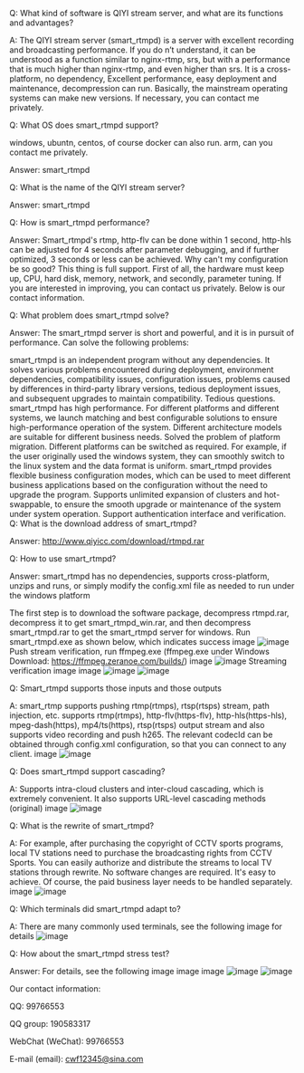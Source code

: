 Q: What kind of software is QIYI stream server, and what are its functions and advantages?

A: The QIYI stream server (smart_rtmpd) ​​is a server with excellent recording and broadcasting performance. If you do n’t understand, it can be understood as a function similar to nginx-rtmp, srs, but with a performance that is much higher than nginx-rtmp, and even higher than srs. It is a cross-platform, no dependency, Excellent performance, easy deployment and maintenance, decompression can run. Basically, the mainstream operating systems can make new versions. If necessary, you can contact me privately.

Q: What OS does smart_rtmpd support?

windows, ubuntn, centos, of course docker can also run. arm, can you contact me privately.

Answer: smart_rtmpd

Q: What is the name of the QIYI stream server?

Answer: smart_rtmpd

Q: How is smart_rtmpd performance?

Answer: Smart_rtmpd's rtmp, http-flv can be done within 1 second, http-hls can be adjusted for 4 seconds after parameter debugging, and if further optimized, 3 seconds or less can be achieved. Why can't my configuration be so good? This thing is full support. First of all, the hardware must keep up, CPU, hard disk, memory, network, and secondly, parameter tuning. If you are interested in improving, you can contact us privately. Below is our contact information.

Q: What problem does smart_rtmpd solve?

Answer: The smart_rtmpd server is short and powerful, and it is in pursuit of performance. Can solve the following problems:

smart_rtmpd is an independent program without any dependencies. It solves various problems encountered during deployment, environment dependencies, compatibility issues, configuration issues, problems caused by differences in third-party library versions, tedious deployment issues, and subsequent upgrades to maintain compatibility. Tedious questions.
smart_rtmpd has high performance. For different platforms and different systems, we launch matching and best configurable solutions to ensure high-performance operation of the system. Different architecture models are suitable for different business needs.
Solved the problem of platform migration. Different platforms can be switched as required. For example, if the user originally used the windows system, they can smoothly switch to the linux system and the data format is uniform.
smart_rtmpd provides flexible business configuration modes, which can be used to meet different business applications based on the configuration without the need to upgrade the program.
Supports unlimited expansion of clusters and hot-swappable, to ensure the smooth upgrade or maintenance of the system under system operation.
Support authentication interface and verification.
Q: What is the download address of smart_rtmpd?

Answer: http://www.qiyicc.com/download/rtmpd.rar

Q: How to use smart_rtmpd?

Answer: smart_rtmpd has no dependencies, supports cross-platform, unzips and runs, or simply modify the config.xml file as needed to run under the windows platform

The first step is to download the software package, decompress rtmpd.rar, decompress it to get smart_rtmpd_win.rar, and then decompress smart_rtmpd.rar to get the smart_rtmpd server for windows.
Run smart_rtmpd.exe as shown below, which indicates success image
![image](https://github.com/superconvert/smart_rtmpd/blob/master/smart_rtmpd_run.png?raw=true)
Push stream verification, run ffmpeg.exe (ffmpeg.exe under Windows Download: https://ffmpeg.zeranoe.com/builds/) image
![image](https://github.com/superconvert/smart_rtmpd/blob/master/smart_rtmpd_push.png?raw=true)
Streaming verification image image
![image](https://github.com/superconvert/smart_rtmpd/blob/master/smart_rtmpd_play1.png?raw=true)
![image](https://github.com/superconvert/smart_rtmpd/blob/master/smart_rtmpd_play2.png?raw=true)

Q: Smart_rtmpd supports those inputs and those outputs

A: smart_rtmp supports pushing rtmp(rtmps), rtsp(rtsps) stream, path injection, etc. supports rtmp(rtmps), http-flv(https-flv), http-hls(https-hls), mpeg-dash(https), mp4/ts(https), rtsp(rtsps) output stream and also supports video recording and push h265. The relevant codecId can be obtained through config.xml configuration, so that you can connect to any client. image
![image](https://github.com/superconvert/smart_rtmpd/blob/master/smart_rtmpd_stream.png?raw=true)

Q: Does smart_rtmpd support cascading?

A: Supports intra-cloud clusters and inter-cloud cascading, which is extremely convenient. It also supports URL-level cascading methods (original) image
![image](https://github.com/superconvert/smart_rtmpd/blob/master/smart_rtmpd_cluster.png?raw=true)

Q: What is the rewrite of smart_rtmpd?

A: For example, after purchasing the copyright of CCTV sports programs, local TV stations need to purchase the broadcasting rights from CCTV Sports. You can easily authorize and distribute the streams to local TV stations through rewrite. No software changes are required. It's easy to achieve. Of course, the paid business layer needs to be handled separately. image
![image](https://github.com/superconvert/smart_rtmpd/blob/master/smart_rtmpd_rewrite.png?raw=true)

Q: Which terminals did smart_rtmpd adapt to?

A: There are many commonly used terminals, see the following image for details
![image](https://github.com/superconvert/smart_rtmpd/blob/master/smart_rtmpd_term.png?raw=true)

Q: How about the smart_rtmpd stress test?

Answer: For details, see the following image image image
![image](https://github.com/superconvert/smart_rtmpd/blob/master/test.png?raw=true)
![image](https://github.com/superconvert/smart_rtmpd/blob/master/test1.png?raw=true)

Our contact information:

QQ: 99766553

QQ group: 190583317

WebChat (WeChat): 99766553

E-mail (email): cwf12345@sina.com

